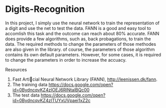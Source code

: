 # Digits-Recognition

  In this project, I simply use the neural network to train the representation of a digit and use the net to test the data. FANN is a good and easy tool to accomlish this task and the outcome can reach about 80% accurate. FANN does provide a few algorithms, such as, back probagations, to train the data. The required methods to change the parameters of those methodes are also given in the library. of course, the parameters of those algorithm contains its own default parameters. However, for some cases, it is required to change the parameters in order to increase the accuacy.
  
  
  Resources
  1. Fast Articial Neural Network Library (FANN), http://leenissen.dk/fann.
  2. The training data
      https://docs.google.com/open?id=0BydncqvKZ4zIOEJ6RlNtalBQc00
  3. The test data
      https://docs.google.com/open?id=0BydncqvKZ4zITUYxUVpaei1xZ2c
